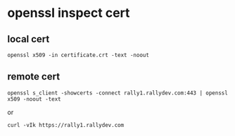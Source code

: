 # openssl inspect cert

## local cert
`openssl x509 -in certificate.crt -text -noout`

## remote cert
`openssl s_client -showcerts -connect rally1.rallydev.com:443 | openssl x509 -noout -text`

or 

`curl -vIk https://rally1.rallydev.com`
